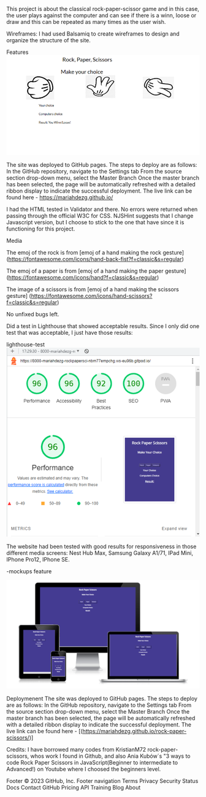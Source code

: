  This project is about the classical rock-paper-scissor game and in this case, the user plays against the computer and can see if there is a winn, loose or draw and this can be repeated as many times as the user wish.

Wireframes: I had used Balsamiq to create wireframes to design and organize the structure of the site.

Features
![rock-paper-scissors.png](assets/images/rock-paper-scissors.png)

The site was deployed to GitHub pages. The steps to deploy are as follows: In the GitHub repository, navigate to the Settings tab From the source section drop-down menu, select the Master Branch Once the master branch has been selected, the page will be automatically refreshed with a detailed ribbon display to indicate the successful deployment. The live link can be found here - https://mariahdezg.github.io/

I had the HTML tested in Validator and there. No errors were returned when passing through the official W3C for CSS. NJSHint suggests that I change Javascript version, but I choose to stick to the one that have since it is functioning for this project.

Media

The emoj of the rock is from [emoj of a hand making the rock gesture] (https://fontawesome.com/icons/hand-back-fist?f=classic&s=regular)

The emoj of a paper is from [emoj of a hand making the paper gesture] 
(https://fontawesome.com/icons/hand?f=classic&s=regular)

The image of a scissors  is from [emoj of a hand making the scissors gesture] (https://fontawesome.com/icons/hand-scissors?f=classic&s=regular)

No unfixed bugs left.

Did a test in Lighthouse that showed acceptable results. Since I only did one test that was acceptable, I just have those results:

lighthouse-test
![light-house-test.png](assets/images/light-house-test.png)

The website had been tested with good results for responsiveness in those different media screens: Nest Hub Max, Samsung Galaxy A1/71, IPad Mini, IPhone Pro12, IPhone SE.

-mockups feature

![mockups.png](assets/images/mockups.png)

Deploymenent The site was deployed to GitHub pages. The steps to deploy are as follows: In the GitHub repository, navigate to the Settings tab From the source section drop-down menu, select the Master Branch Once the master branch has been selected, the page will be automatically refreshed with a detailed ribbon display to indicate the successful deployment. The live link can be found here - [(https://mariahdezg.github.io/rock-paper-scissors/)]

Credits: I have borrowed many codes from KristianM72 rock-paper-scissors, whos work I found in Github, and also Ania Kubów´s "3 ways to code Rock Paper Scissors in JavaScript(Beginner to intermediate to Advanced!) on Youtube where I choosed the beginners level.

Footer © 2023 GitHub, Inc. Footer navigation Terms Privacy Security Status Docs Contact GitHub Pricing API Training Blog About